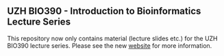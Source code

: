 ## UZH BIO390 - Introduction to Bioinformatics Lecture Series

This repository now only contains material (lecture slides etc.) for the UZH BIO390
lecture series. Please see the new [website](https://compbiozurich.org/UZH-BIO390/) for
more information.
